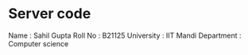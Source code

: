 # Server code
Name : Sahil Gupta
Roll No : B21125
University : IIT Mandi
Department : Computer science 
